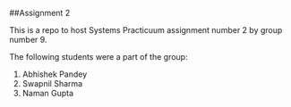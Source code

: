 ##Assignment 2

This is a repo to host Systems Practicuum assignment number 2 by group number 9.

The following students were a part of the group:

1. Abhishek Pandey
2. Swapnil Sharma
3. Naman Gupta